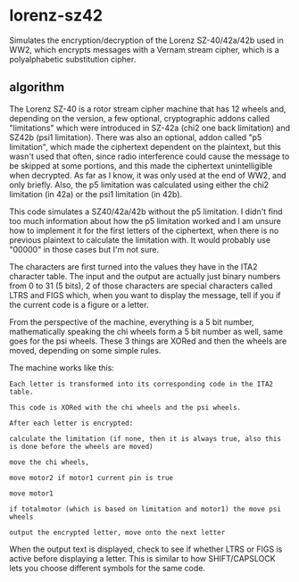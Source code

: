 # lorenz-sz42
Simulates the encryption/decryption of the Lorenz SZ-40/42a/42b used in WW2, which encrypts messages with a Vernam stream cipher, which is a polyalphabetic substitution cipher.

## algorithm
The Lorenz SZ-40 is a rotor stream cipher machine that has 12 wheels and, depending on the version, a few optional, cryptographic addons called "limitations" which were introduced in SZ-42a (chi2 one back limitation) and SZ42b (psi1 limitation). There was also an optional, addon called "p5 limitation", which made the ciphertext dependent on the plaintext, but this wasn't used that often, since radio interference could cause the message to be skipped at some portions, and this made the ciphertext unintelligible when decrypted. As far as I know, it was only used at the end of WW2, and only briefly. Also, the p5 limitation was calculated using either the chi2 limitation (in 42a) or the psi1 limitation (in 42b).

This code simulates a SZ40/42a/42b without the p5 limitation. I didn't find too much information about how the p5 limitation worked and I am unsure how to implement it for the first letters of the ciphertext, when there is no previous plaintext to calculate the limitation with. It would probably use "00000" in those cases but I'm not sure.

The characters are first turned into the values they have in the ITA2 character table. The input and the output are actually just binary numbers from 0 to 31 (5 bits), 2 of those characters are special characters called LTRS and FIGS which, when you want to display the message, tell if you if the current code is a figure or a letter. 

From the perspective of the machine, everything is a 5 bit number, mathematically speaking the chi wheels form a 5 bit number as well, same goes for the psi wheels. These 3 things are XORed and then the wheels are moved, depending on some simple rules.

The machine works like this:

    Each letter is transformed into its corresponding code in the ITA2 table.

    This code is XORed with the chi wheels and the psi wheels.

    After each letter is encrypted: 

    calculate the limitation (if none, then it is always true, also this is done before the wheels are moved)

    move the chi wheels,

    move motor2 if motor1 current pin is true

    move motor1

    if totalmotor (which is based on limitation and motor1) the move psi wheels

    output the encrypted letter, move onto the next letter

When the output text is displayed, check to see if whether LTRS or FIGS is active before displaying a letter. This is similar to how SHIFT/CAPSLOCK lets you choose different symbols for the same code.

